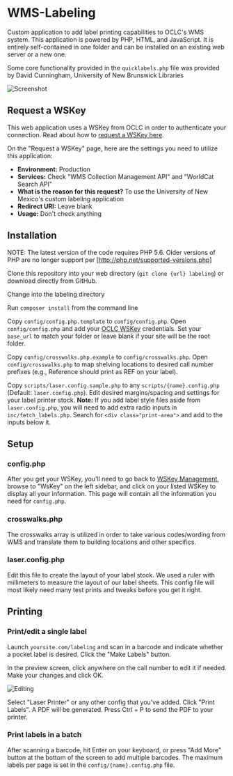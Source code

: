 # WMS-Labeling

Custom application to add label printing capabilities to OCLC's WMS system. This application is powered by PHP, HTML, and JavaScript. It is entirely self-contained in one folder and can be installed on an existing web server or a new one.

Some core functionality provided in the `quicklabels.php` file was provided by David Cunningham, University of New Brunswick Libraries

![Screenshot](img/example1.png)

## Request a WSKey

This web application uses a WSKey from OCLC in order to authenticate your connection. Read about how to [request a WSKey here][1].

On the "Request a WSKey" page, here are the settings you need to utilize this application:


* **Environment:** Production
* **Services:** Check "WMS Collection Management API" and "WorldCat Search API"
* **What is the reason for this request?** To use the University of New Mexico's custom labeling application
* **Redirect URI:** Leave blank
* **Usage:** Don't check anything


## Installation

NOTE: The latest version of the code requires PHP 5.6. Older versions of PHP are no longer support per [http://php.net/supported-versions.php]

Clone this repository into your web directory (`git clone {url} labeling`) or download directly from GitHub.

Change into the labeling directory

Run `composer install` from the command line 

Copy `config/config.php.template` to `config/config.php`. Open `config/config.php` and add your [OCLC WSKey][3] credentials. Set your ```base_url``` to match your folder or leave blank if your site will be the root folder.

Copy `config/crosswalks.php.example` to `config/crosswalks.php`. Open `config/crosswalks.php` to map shelving locations to desired call number prefixes (e.g., Reference should print as REF on your label).

Copy `scripts/laser.config.sample.php` to any `scripts/{name}.config.php` (Default: `laser.config.php`). Edit desired margins/spacing and settings for your label printer stock. **Note:** If you add label style
files aside from `laser.config.php`, you will need to add extra radio inputs in `inc/fetch_labels.php`. Search for ```<div class="print-area">``` and add to the inputs below it.

## Setup

### config.php

After you get your WSKey, you'll need to go back to [WSKey Management][4], browse to "WsKey" on the left sidebar, and click on your listed WSKey to display all your information. This page will contain all the information you need for `config.php`.

### crosswalks.php

The crosswalks array is utilized in order to take various codes/wording from WMS and translate them to building locations and other specifics.

### laser.config.php

Edit this file to create the layout of your label stock. We used a ruler with millimeters to measure the layout of our label sheets. This config file will most likely need many test prints and tweaks before you get it right.

## Printing

### Print/edit a single label

Launch `yoursite.com/labeling` and scan in a barcode and indicate whether a pocket label is desired. Click the "Make Labels" button.

In the preview screen, click anywhere on the call number to edit it if needed. Make your changes and click OK.

![Editing](img/example2.png)

Select "Laser Printer" or any other config that you've added. Click "Print Labels". A PDF will be generated. Press Ctrl + P to send the PDF to your printer.

### Print labels in a batch

After scanning a barcode, hit Enter on your keyboard, or press "Add More" button at the bottom of the screen to add multiple barcodes. The maximum labels per page is set in the `config/{name}.config.php` file.

[1]: http://www.oclc.org/developer/develop/authentication/how-to-request-a-wskey.en.html
[2]: http://www.tcpdf.org/installation.php  
[3]: http://oclc.org/developer/develop/authentication/how-to-request-a-wskey.en.html
[4]: https://platform.worldcat.org/wskey/
